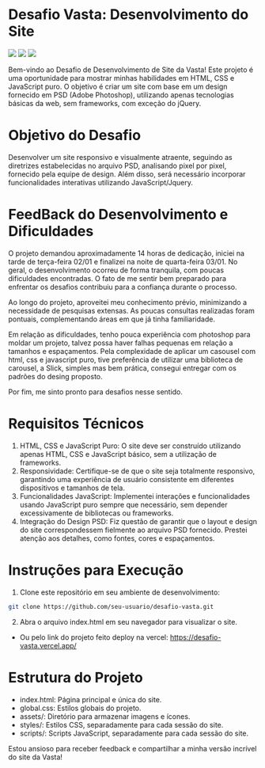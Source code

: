 # Desafio Vasta: Desenvolvimento do Site

  ![](https://img.shields.io/badge/HTML5-E34F26?style=for-the-badge&logo=html5&logoColor=white)
  ![](https://img.shields.io/badge/CSS3-1572B6?style=for-the-badge&logo=css3&logoColor=white)
  ![](https://img.shields.io/badge/JavaScript-F7DF1E?style=for-the-badge&logo=javascript&logoColor=black)

Bem-vindo ao Desafio de Desenvolvimento de Site da Vasta! Este projeto é uma oportunidade para mostrar minhas habilidades em HTML, CSS e JavaScript puro. O objetivo é criar um site com base em um design fornecido em PSD (Adobe Photoshop), utilizando apenas tecnologias básicas da web, sem frameworks, com exceção do jQuery.

# Objetivo do Desafio

Desenvolver um site responsivo e visualmente atraente, seguindo as diretrizes estabelecidas no arquivo PSD, analisando pixel por pixel, fornecido pela equipe de design. Além disso, será necessário incorporar funcionalidades interativas utilizando JavaScript/Jquery.

# FeedBack do Desenvolvimento e Dificuldades

O projeto demandou aproximadamente 14 horas de dedicação, iniciei na tarde de terça-feira 02/01 e finalizei na noite de quarta-feira 03/01. No geral, o desenvolvimento ocorreu de forma tranquila, com poucas dificuldades encontradas. O fato de me sentir bem preparado para enfrentar os desafios contribuiu para a confiança durante o processo.

Ao longo do projeto, aproveitei meu conhecimento prévio, minimizando a necessidade de pesquisas extensas. As poucas consultas realizadas foram pontuais, complementando áreas em que já tinha familiaridade.

Em relação as dificuldades, tenho pouca experiência com photoshop para moldar um projeto, talvez possa haver falhas pequenas em relação a tamanhos e espaçamentos. Pela complexidade de aplicar um casousel com html, css e javascript puro, tive preferência de utilizar uma biblioteca de carousel, a Slick, simples mas bem prática, consegui entregar com os padrões do desing proposto.

Por fim, me sinto pronto para desafios nesse sentido.

# Requisitos Técnicos

1. HTML, CSS e JavaScript Puro: O site deve ser construído utilizando apenas HTML, CSS e JavaScript básico, sem a utilização de frameworks.
2. Responsividade: Certifique-se de que o site seja totalmente responsivo, garantindo uma experiência de usuário consistente em diferentes dispositivos e tamanhos de tela.
3. Funcionalidades JavaScript: Implementei interações e funcionalidades usando JavaScript puro sempre que necessário, sem depender excessivamente de bibliotecas ou frameworks.
4. Integração do Design PSD: Fiz questão de garantir que o layout e design do site correspondessem fielmente ao arquivo PSD fornecido. Prestei atenção aos detalhes, como fontes, cores e espaçamentos.

# Instruções para Execução

1. Clone este repositório em seu ambiente de desenvolvimento:
```bash
git clone https://github.com/seu-usuario/desafio-vasta.git
```
2. Abra o arquivo index.html em seu navegador para visualizar o site.
- Ou pelo link do projeto feito deploy na vercel: https://desafio-vasta.vercel.app/

# Estrutura do Projeto

- index.html: Página principal e única do site.
- global.css: Estilos globais do projeto.
- assets/: Diretório para armazenar imagens e ícones.
- styles/: Estilos CSS, separadamente para cada sessão do site.
- scripts/: Scripts JavaScript, separadamente para cada sessão do site.

Estou ansioso para receber feedback e compartilhar a minha versão incrível do site da Vasta!
